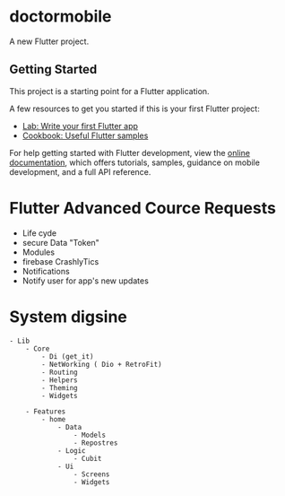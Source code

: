 # doctormobile

A new Flutter project.

## Getting Started

This project is a starting point for a Flutter application.

A few resources to get you started if this is your first Flutter project:

- [Lab: Write your first Flutter app](https://docs.flutter.dev/get-started/codelab)
- [Cookbook: Useful Flutter samples](https://docs.flutter.dev/cookbook)

For help getting started with Flutter development, view the
[online documentation](https://docs.flutter.dev/), which offers tutorials,
samples, guidance on mobile development, and a full API reference.

# Flutter Advanced Cource Requests
- Life cyde
- secure Data "Token"
- Modules
- firebase CrashlyTics
- Notifications
- Notify user for app's new updates

# System digsine

    - Lib
        - Core
            - Di (get_it)
            - NetWorking ( Dio + RetroFit)
            - Routing
            - Helpers
            - Theming
            - Widgets

        - Features
            - home
                - Data
                    - Models
                    - Repostres
                - Logic
                    - Cubit
                - Ui
                    - Screens
                    - Widgets
